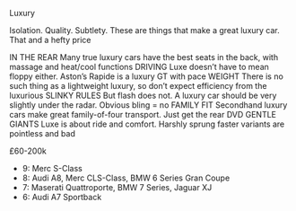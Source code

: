 Luxury

Isolation. Quality. Subtlety. These are things that make a great luxury car. That and a hefty price

IN THE REAR
Many true luxury cars have the best seats in the back, with massage and heat/cool functions
DRIVING
Luxe doesn’t have to mean floppy either. Aston’s Rapide is a luxury GT with pace
WEIGHT
There is no such thing as a lightweight luxury, so don’t expect efficiency from the luxurious
SLINKY RULES
But flash does not. A luxury car should be very slightly under the radar. Obvious bling = no
FAMILY FIT
Secondhand luxury cars make great family-of-four transport. Just get the rear DVD
GENTLE GIANTS
Luxe is about ride and comfort. Harshly sprung faster variants are pointless and bad

£60-200k

* 9: Merc S-Class
* 8: Audi A8, Merc CLS-Class, BMW 6 Series Gran Coupe
* 7: Maserati Quattroporte, BMW 7 Series, Jaguar XJ
* 6: Audi A7 Sportback